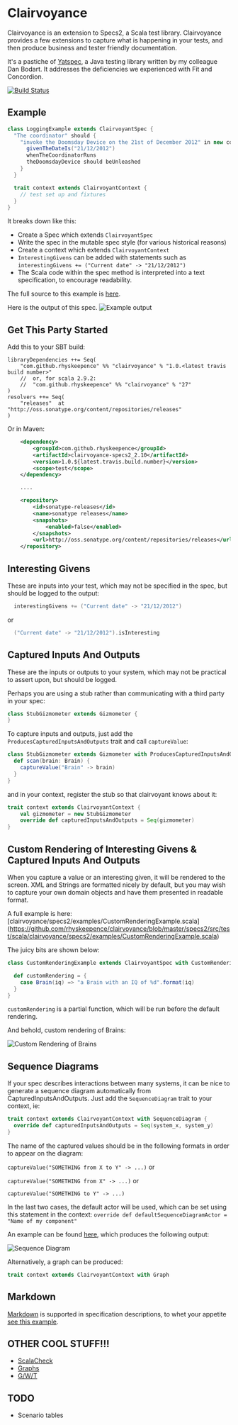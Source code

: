 Clairvoyance
============

Clairvoyance is an extension to Specs2, a Scala test library. Clairvoyance provides a few extensions to capture what is
happening in your tests, and then produce business and tester friendly documentation.

It's a pastiche of [Yatspec](http://code.google.com/p/yatspec), a Java testing library written by my colleague Dan
Bodart. It addresses the deficiencies we experienced with Fit and Concordion.

[![Build Status](https://secure.travis-ci.org/rhyskeepence/clairvoyance.svg)](http://travis-ci.org/rhyskeepence/clairvoyance)

Example
-------

```scala
class LoggingExample extends ClairvoyantSpec {
  "The coordinator" should {
    "invoke the Doomsday Device on the 21st of December 2012" in new context {
      givenTheDateIs("21/12/2012")
      whenTheCoordinatorRuns
      theDoomsdayDevice should beUnleashed
    }
  }

  trait context extends ClairvoyantContext {
    // test set up and fixtures
  }
}
```

It breaks down like this:

* Create a Spec which extends `ClairvoyantSpec`
* Write the spec in the mutable spec style (for various historical reasons)
* Create a context which extends `ClairvoyantContext`
* `InterestingGivens` can be added with statements such as `interestingGivens += ("Current date" -> "21/12/2012")`
* The Scala code within the spec method is interpreted into a text specification, to encourage readability.

The full source to this example is [here](https://github.com/rhyskeepence/clairvoyance/blob/master/specs2/src/test/scala/clairvoyance/specs2/examples/LoggingExample.scala).

Here is the output of this spec.
![Example output](http://github.com/rhyskeepence/clairvoyance/raw/master/doc/example-output.jpg)

Get This Party Started
----------------------

Add this to your SBT build:

    libraryDependencies ++= Seq(
        "com.github.rhyskeepence" %% "clairvoyance" % "1.0.<latest travis build number>"
        //  or, for scala 2.9.2: 
        //  "com.github.rhyskeepence" %% "clairvoyance" % "27"
    )
    resolvers ++= Seq(
        "releases"  at "http://oss.sonatype.org/content/repositories/releases"
    )

Or in Maven:

```xml
    <dependency>
        <groupId>com.github.rhyskeepence</groupId>
        <artifactId>clairvoyance-specs2_2.10</artifactId>
        <version>1.0.${latest.travis.build.number}</version>
        <scope>test</scope>
    </dependency>

    ....

    <repository>
        <id>sonatype-releases</id>
        <name>sonatype releases</name>
        <snapshots>
            <enabled>false</enabled>
        </snapshots>
        <url>http://oss.sonatype.org/content/repositories/releases</url>
    </repository>
```

Interesting Givens
------------------

These are inputs into your test, which may not be specified in the spec, but should be logged to the output:

```scala
  interestingGivens += ("Current date" -> "21/12/2012")
```

or

```scala
  ("Current date" -> "21/12/2012").isInteresting
```


Captured Inputs And Outputs
---------------------------

These are the inputs or outputs to your system, which may not be practical to assert upon, but should be logged.

Perhaps you are using a stub rather than communicating with a third party in your spec:

```scala
class StubGizmometer extends Gizmometer {
}
```

To capture inputs and outputs, just add the `ProducesCapturedInputsAndOutputs` trait and call `captureValue`:

```scala
class StubGizmometer extends Gizmometer with ProducesCapturedInputsAndOutputs {
  def scan(brain: Brain) {
    captureValue("Brain" -> brain)
  }
}
```

and in your context, register the stub so that clairvoyant knows about it:

```scala
trait context extends ClairvoyantContext {
    val gizmometer = new StubGizmometer
    override def capturedInputsAndOutputs = Seq(gizmometer)
}
```

Custom Rendering of Interesting Givens & Captured Inputs And Outputs
--------------------------------------------------------------------

When you capture a value or an interesting given, it will be rendered to the screen. XML and Strings are formatted
nicely by default, but you may wish to capture your own domain objects and have them presented in readable format.

A full example is here: [clairvoyance/specs2/examples/CustomRenderingExample.scala]
(https://github.com/rhyskeepence/clairvoyance/blob/master/specs2/src/test/scala/clairvoyance/specs2/examples/CustomRenderingExample.scala)

The juicy bits are shown below:

```scala
class CustomRenderingExample extends ClairvoyantSpec with CustomRendering {

  def customRendering = {
    case Brain(iq) => "a Brain with an IQ of %d".format(iq)
  }
}
```

`customRendering` is a partial function, which will be run before the default rendering.

And behold, custom rendering of Brains:

![Custom Rendering of Brains](http://github.com/rhyskeepence/clairvoyance/raw/master/doc/custom-rendering.jpg)

Sequence Diagrams
-----------------

If your spec describes interactions between many systems, it can be nice to generate a sequence diagram automatically
from CapturedInputsAndOutputs. Just add the `SequenceDiagram` trait to your context, ie:

```scala
trait context extends ClairvoyantContext with SequenceDiagram {
  override def capturedInputsAndOutputs = Seq(system_x, system_y)
}
```

The name of the captured values should be in the following formats in order to appear on the diagram:

`captureValue("SOMETHING from X to Y" -> ...)` or

`captureValue("SOMETHING from X" -> ...)` or

`captureValue("SOMETHING to Y" -> ...)`

In the last two cases, the default actor will be used, which can be set using this statement in the context:
`override def defaultSequenceDiagramActor = "Name of my component"`

An example can be found [here](https://github.com/rhyskeepence/clairvoyance/blob/master/specs2/src/test/scala/clairvoyance/specs2/examples/SequenceDiagramExample.scala),
which produces the following output:

![Sequence Diagram](http://github.com/rhyskeepence/clairvoyance/raw/master/doc/sequence.jpg)

Alternatively, a graph can be produced:

```scala
trait context extends ClairvoyantContext with Graph
```

Markdown
--------

[Markdown](http://en.wikipedia.org/wiki/Markdown) is supported in specification descriptions, to whet your appetite
[see this example](https://github.com/rhyskeepence/clairvoyance/blob/master/specs2/src/test/scala/clairvoyance/specs2/examples/MarkdownExample.scala).

OTHER COOL STUFF!!!
-------------------

* [ScalaCheck](https://github.com/rhyskeepence/clairvoyance/blob/master/specs2/src/test/scala/clairvoyance/specs2/examples/ScalaCheckExample.scala)
* [Graphs](https://github.com/rhyskeepence/clairvoyance/blob/master/specs2/src/test/scala/clairvoyance/specs2/examples/GraphExample.scala)
* [G/W/T](https://github.com/rhyskeepence/clairvoyance/blob/master/specs2/src/test/scala/clairvoyance/specs2/examples/GivenWhenThenExample.scala)

TODO
----

* Scenario tables
